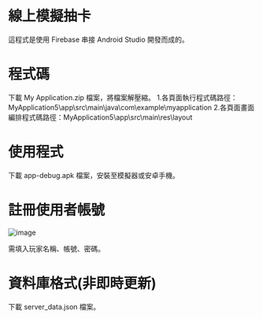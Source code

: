 # 線上模擬抽卡
這程式是使用 Firebase 串接 Android Studio 開發而成的。
# 程式碼
下載 My Application.zip 檔案，將檔案解壓縮。
 1.各頁面執行程式碼路徑：MyApplication5\app\src\main\java\com\example\myapplication
 2.各頁面畫面編排程式碼路徑：MyApplication5\app\src\main\res\layout
# 使用程式
下載 app-debug.apk 檔案，安裝至模擬器或安卓手機。
# 註冊使用者帳號
![image](https://user-images.githubusercontent.com/118899307/203542352-bbe7aafa-8383-4254-a4bd-f8c7124aa7e0.png)

需填入玩家名稱、帳號、密碼。
# 資料庫格式(非即時更新)
下載 server_data.json 檔案。
